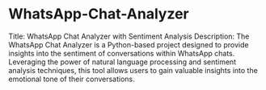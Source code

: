 # WhatsApp-Chat-Analyzer
 Title: WhatsApp Chat Analyzer with Sentiment Analysis  Description: The WhatsApp Chat Analyzer is a Python-based project designed to provide insights into the sentiment of conversations within WhatsApp chats. Leveraging the power of natural language processing and sentiment analysis techniques, this tool allows users to gain valuable insights into the emotional tone of their conversations.
